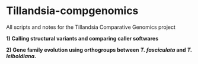 # Tillandsia-compgenomics
All scripts and notes for the Tillandsia Comparative Genomics project

**1) Calling structural variants and comparing caller softwares**

**2) Gene family evolution using orthogroups between *T. fasciculata* and *T. leiboldiana*.**

